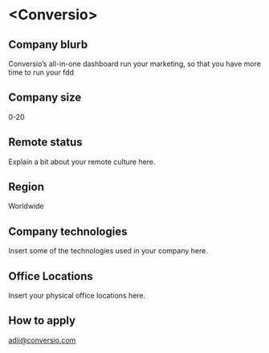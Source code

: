 # \<Conversio\>

## Company blurb

Conversio’s all-in-one dashboard run your marketing, so that you have more time to run your fdd


## Company size

0-20

## Remote status

Explain a bit about your remote culture here.

## Region

Worldwide 

## Company technologies

Insert some of the technologies used in your company here.

## Office Locations
Insert your physical office locations here.

## How to apply

adii@conversio.com
